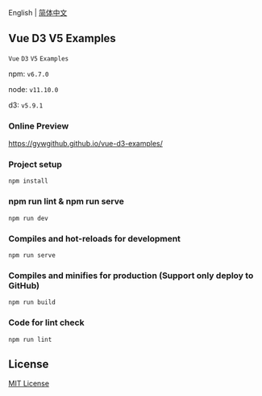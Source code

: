 English | [简体中文](./README.zh-CN.md)

## Vue D3 V5 Examples

`Vue`   `D3`   `V5`   `Examples`

npm: `v6.7.0`

node: `v11.10.0`

d3: `v5.9.1`

### Online Preview

https://gywgithub.github.io/vue-d3-examples/

### Project setup
```
npm install
```

### npm run lint & npm run serve
```
npm run dev
```

### Compiles and hot-reloads for development
```
npm run serve
```

### Compiles and minifies for production (Support only deploy to GitHub)
```
npm run build
```

### Code for lint check
```
npm run lint
```

## License

[MIT License](https://github.com/gywgithub/vue-d3-examples/blob/master/LICENSE)
